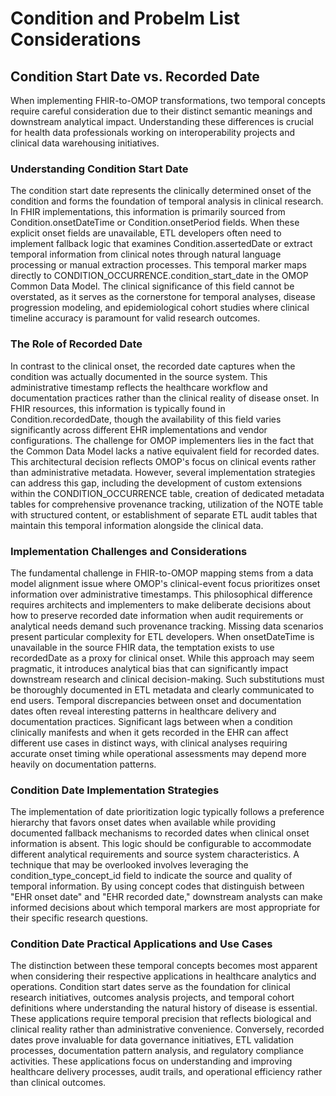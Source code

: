 # Condition and Probelm List Considerations
## Condition Start Date vs. Recorded Date
When implementing FHIR-to-OMOP transformations, two temporal concepts require careful consideration due to their distinct semantic meanings and downstream analytical impact. Understanding these differences is crucial for health data professionals working on interoperability projects and clinical data warehousing initiatives.

### Understanding Condition Start Date
The condition start date represents the clinically determined onset of the condition and forms the foundation of temporal analysis in clinical research. In FHIR implementations, this information is primarily sourced from Condition.onsetDateTime or Condition.onsetPeriod fields. When these explicit onset fields are unavailable, ETL developers often need to implement fallback logic that examines Condition.assertedDate or extract temporal information from clinical notes through natural language processing or manual extraction processes.
This temporal marker maps directly to CONDITION_OCCURRENCE.condition_start_date in the OMOP Common Data Model. The clinical significance of this field cannot be overstated, as it serves as the cornerstone for temporal analyses, disease progression modeling, and epidemiological cohort studies where clinical timeline accuracy is paramount for valid research outcomes.

### The Role of Recorded Date
In contrast to the clinical onset, the recorded date captures when the condition was actually documented in the source system. This administrative timestamp reflects the healthcare workflow and documentation practices rather than the clinical reality of disease onset. In FHIR resources, this information is typically found in Condition.recordedDate, though the availability of this field varies significantly across different EHR implementations and vendor configurations.
The challenge for OMOP implementers lies in the fact that the Common Data Model lacks a native equivalent field for recorded dates. This architectural decision reflects OMOP's focus on clinical events rather than administrative metadata. However, several implementation strategies can address this gap, including the development of custom extensions within the CONDITION_OCCURRENCE table, creation of dedicated metadata tables for comprehensive provenance tracking, utilization of the NOTE table with structured content, or establishment of separate ETL audit tables that maintain this temporal information alongside the clinical data.

### Implementation Challenges and Considerations
The fundamental challenge in FHIR-to-OMOP mapping stems from a data model alignment issue where OMOP's clinical-event focus prioritizes onset information over administrative timestamps. This philosophical difference requires architects and implementers to make deliberate decisions about how to preserve recorded date information when audit requirements or analytical needs demand such provenance tracking.
Missing data scenarios present particular complexity for ETL developers. When onsetDateTime is unavailable in the source FHIR data, the temptation exists to use recordedDate as a proxy for clinical onset. While this approach may seem pragmatic, it introduces analytical bias that can significantly impact downstream research and clinical decision-making. Such substitutions must be thoroughly documented in ETL metadata and clearly communicated to end users.
Temporal discrepancies between onset and documentation dates often reveal interesting patterns in healthcare delivery and documentation practices. Significant lags between when a condition clinically manifests and when it gets recorded in the EHR can affect different use cases in distinct ways, with clinical analyses requiring accurate onset timing while operational assessments may depend more heavily on documentation patterns.

### Condition Date Implementation Strategies
The implementation of date prioritization logic typically follows a preference hierarchy that favors onset dates when available while providing documented fallback mechanisms to recorded dates when clinical onset information is absent. This logic should be configurable to accommodate different analytical requirements and source system characteristics.
A technique that may be overlooked involves leveraging the condition_type_concept_id field to indicate the source and quality of temporal information. By using concept codes that distinguish between "EHR onset date" and "EHR recorded date," downstream analysts can make informed decisions about which temporal markers are most appropriate for their specific research questions.

### Condition Date Practical Applications and Use Cases
The distinction between these temporal concepts becomes most apparent when considering their respective applications in healthcare analytics and operations. Condition start dates serve as the foundation for clinical research initiatives, outcomes analysis projects, and temporal cohort definitions where understanding the natural history of disease is essential. These applications require temporal precision that reflects biological and clinical reality rather than administrative convenience.
Conversely, recorded dates prove invaluable for data governance initiatives, ETL validation processes, documentation pattern analysis, and regulatory compliance activities. These applications focus on understanding and improving healthcare delivery processes, audit trails, and operational efficiency rather than clinical outcomes.
